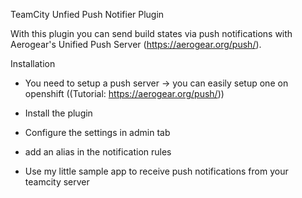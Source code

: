 
 TeamCity Unfied Push Notifier Plugin

 With this plugin you can send build states via push notifications with Aerogear's Unified Push Server (https://aerogear.org/push/).

 Installation

  - You need to setup a push server -> you can easily setup one on openshift ((Tutorial: https://aerogear.org/push/))

  - Install the plugin
   - Configure the settings in admin tab
   - add an alias in the notification rules

  - Use my little sample app to receive push notifications from your teamcity server
 
